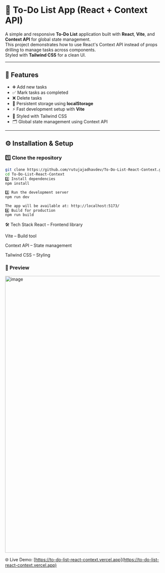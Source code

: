 # 📝 To-Do List App (React + Context API)

A simple and responsive **To-Do List** application built with **React**, **Vite**, and **Context API** for global state management.  
This project demonstrates how to use React's Context API instead of props drilling to manage tasks across components.  
Styled with **Tailwind CSS** for a clean UI.

---

## 🚀 Features
- ➕ Add new tasks
- ✅ Mark tasks as completed
- ❌ Delete tasks
- 💾 Persistent storage using **localStorage**
- ⚡ Fast development setup with **Vite**
- 🎨 Styled with Tailwind CSS
- 🗂️ Global state management using Context API

---

## ⚙️ Installation & Setup

### 1️⃣ Clone the repository
```bash
git clone https://github.com/rutujajadhavdev/To-Do-List-React-Context.git
cd To-Do-List-React-Context
2️⃣ Install dependencies
npm install

3️⃣ Run the development server
npm run dev

The app will be available at: http://localhost:5173/
4️⃣ Build for production
npm run build

```

🛠️ Tech Stack
React – Frontend library

Vite – Build tool

Context API – State management

Tailwind CSS – Styling

### 📸 Preview
<img width="1390" height="901" alt="image" src="https://github.com/user-attachments/assets/97e65b6d-6124-4555-8857-d3fccc44bf19" />

🌐 Live Demo: [https://to-do-list-react-context.vercel.app](https://to-do-list-react-context.vercel.app)


